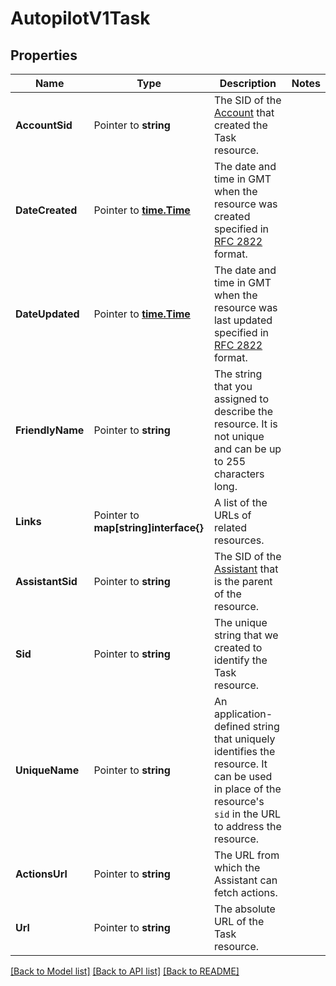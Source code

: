 # AutopilotV1Task

## Properties

Name | Type | Description | Notes
------------ | ------------- | ------------- | -------------
**AccountSid** | Pointer to **string** | The SID of the [Account](https://www.twilio.com/docs/iam/api/account) that created the Task resource. |
**DateCreated** | Pointer to [**time.Time**](time.Time.md) | The date and time in GMT when the resource was created specified in [RFC 2822](https://www.ietf.org/rfc/rfc2822.txt) format. |
**DateUpdated** | Pointer to [**time.Time**](time.Time.md) | The date and time in GMT when the resource was last updated specified in [RFC 2822](https://www.ietf.org/rfc/rfc2822.txt) format. |
**FriendlyName** | Pointer to **string** | The string that you assigned to describe the resource. It is not unique and can be up to 255 characters long. |
**Links** | Pointer to **map[string]interface{}** | A list of the URLs of related resources. |
**AssistantSid** | Pointer to **string** | The SID of the [Assistant](https://www.twilio.com/docs/autopilot/api/assistant) that is the parent of the resource. |
**Sid** | Pointer to **string** | The unique string that we created to identify the Task resource. |
**UniqueName** | Pointer to **string** | An application-defined string that uniquely identifies the resource. It can be used in place of the resource's `sid` in the URL to address the resource. |
**ActionsUrl** | Pointer to **string** | The URL from which the Assistant can fetch actions. |
**Url** | Pointer to **string** | The absolute URL of the Task resource. |

[[Back to Model list]](../README.md#documentation-for-models) [[Back to API list]](../README.md#documentation-for-api-endpoints) [[Back to README]](../README.md)


